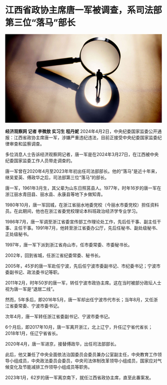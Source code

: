 # 江西省政协主席唐一军被调查，系司法部第三位“落马”部长

![171328eb02f1236fda5e29bf1337d439.jpg](https://raw.githubusercontent.com/qqhsx/qqnews_image/main/2024/04/02/江西省政协主席唐一军被调查，系司法部第三位“落马”部长/171328eb02f1236fda5e29bf1337d439.jpg)

**经济观察网 记者 李微敖 实习生 程丹妮**
2024年4月2日，中央纪委国家监委公开通报：江西省政协主席唐一军，涉嫌严重违纪违法，目前正接受中央纪委国家监委纪律审查和监察调查。

多位消息人士告诉经济观察网记者，唐一军是在2024年3月27日，在江西被中央纪委国家监委工作人员带走调查的。

唐一军曾在2020年4月至2023年年初出任司法部部长。他的“落马”是近十年来，继吴爱英、傅政华之后，司法部第三位“落马”的部长。

唐一军，1961年3月生，其父辈为山东日照莒县人。1977年，时年16岁的唐一军在浙江丽水青田县、丽水县、永康县等地下乡做知青。

1980年10月，唐一军回城，在浙江省丽水地委党校（今丽水市委党校）担任资料员。在此期间，他也在浙江省委党校理论本科班政治经济学专业学习。

1986年7月，唐一军调至浙江省委宣传部工作理论处工作，先后任干事、副主任干事、主任干事。1991年7月，他转至浙江省委办公厅，先后任秘书、副处级秘书、正处级秘书。

1997年，唐一军下派到浙江省舟山市，任市委常委、市委秘书长。

2002年，回到省城，任浙江省纪委常委、秘书长。

2005年，45岁的唐一军赴任宁波，先后任宁波市委副书记、市纪委书记；宁波市委副书记、政法委书记等职。

2011年2月，时年50岁的唐一军，转任宁波市政协主席。这在当时被部分政坛人士视为唐一军是“退居二线”。

然而，5年多后，即2016年5月，唐一军却出任宁波市代市长；当年8月，又任浙江省委常委、宁波市委书记。

次年4月，唐一军转任浙江省委副书记、宁波市委书记。

6个月后，即2017年10月，唐一军离开浙江，北上辽宁，升任辽宁省代省长；2018年1月，任辽宁省省长。

2020年4月，唐一军进京，接替傅政华，出任司法部部长。

此后，他又兼任了中央全面依法治国委员会委员兼办公室副主任，中央教育工作领导小组成员，中央政法委员会委员，中央司法体制改革领导小组成员，国家应对气候变化及节能减排工作领导小组成员等职务。

2023年1月，62岁的唐一军离京南下，就任江西省政协主席，直至此番案发。

